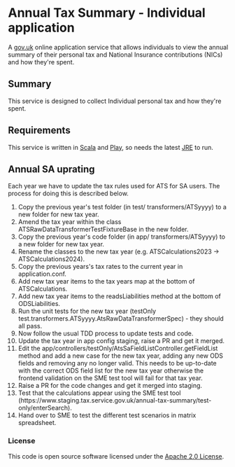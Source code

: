 
Annual Tax Summary - Individual application 
====================================================================

A [gov.uk](https://www.gov.uk/) online application service that allows individuals to view the annual summary of their personal tax and National Insurance contributions (NICs) and how they're spent.


Summary
-----------

This service is designed to collect Individual personal tax and how they're spent.


Requirements
------------

This service is written in [Scala] and [Play], so needs the latest [JRE] to run.
 

Annual SA uprating
------------------
Each year we have to update the tax rules used for ATS for SA users. The process for doing this is described below.

<ol>
<li>Copy the previous year's test folder (in test/ transformers/ATSyyyy) to a new folder for new tax year.</li>
<li>Amend the tax year within the class ATSRawDataTransformerTestFixtureBase in the new folder.</li>
<li>Copy the previous year's code folder (in app/ transformers/ATSyyyy) to a new folder for new tax year.</li>
<li>Rename the classes to the new tax year (e.g. ATSCalculations2023 -> ATSCalculations2024).</li>
<li>Copy the previous years's tax rates to the current year in application.conf.</li>
<li>Add new tax year items to the tax years map at the bottom of ATSCalculations.</li>
<li>Add new tax year items to the readsLiabilities method at the bottom of ODSLiabilities.</li>
<li>Run the unit tests for the new tax year (testOnly test.transformers.ATSyyyy.AtsRawDataTransformerSpec) - they should all pass.</li>
<li>Now follow the usual TDD process to update tests and code. 
<li>Update the tax year in app config staging, raise a PR and get it merged. 
<li>Edit the app/controllers/testOnly/AtsSaFieldListController.getFieldList method and add a new case for the new tax year, adding any new ODS fields and removing any no longer valid. This needs to be up-to-date with the correct ODS field list for the new tax year otherwise the frontend validation on the SME test tool will fail for that tax year.</li>
<li>Raise a PR for the code changes and get it merged into staging.</li>
<li>Test that the calculations appear using the SME test tool (https://www.staging.tax.service.gov.uk/annual-tax-summary/test-only/enterSearch).
<li>Hand over to SME to test the different test scenarios in matrix spreadsheet.
</ol>

### License

This code is open source software licensed under the [Apache 2.0 License]("http://www.apache.org/licenses/LICENSE-2.0.html").


[Scala]: http://www.scala-lang.org/
[Play]: http://playframework.com/
[JRE]: http://www.oracle.com/technetwork/java/javase/overview/index.html
[Government Gateway]: http://www.gateway.gov.uk/
    
